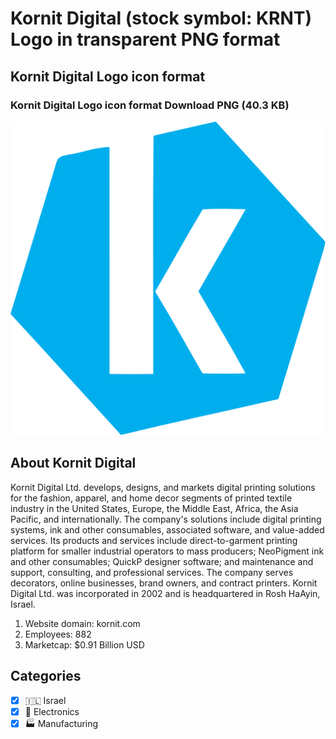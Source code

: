 # Kornit Digital (stock symbol: KRNT) Logo in transparent PNG format

## Kornit Digital Logo icon format

### Kornit Digital Logo icon format Download PNG (40.3 KB)

![Kornit Digital Logo icon format Download PNG (40.3 KB)](/img/orig/KRNT-9f84a939.png)

## About Kornit Digital

Kornit Digital Ltd. develops, designs, and markets digital printing solutions for the fashion, apparel, and home decor segments of printed textile industry in the United States, Europe, the Middle East, Africa, the Asia Pacific, and internationally. The company's solutions include digital printing systems, ink and other consumables, associated software, and value-added services. Its products and services include direct-to-garment printing platform for smaller industrial operators to mass producers; NeoPigment ink and other consumables; QuickP designer software; and maintenance and support, consulting, and professional services. The company serves decorators, online businesses, brand owners, and contract printers. Kornit Digital Ltd. was incorporated in 2002 and is headquartered in Rosh HaAyin, Israel.

1. Website domain: kornit.com
2. Employees: 882
3. Marketcap: $0.91 Billion USD


## Categories
- [x] 🇮🇱 Israel
- [x] 🔌 Electronics
- [x] 🏭 Manufacturing

